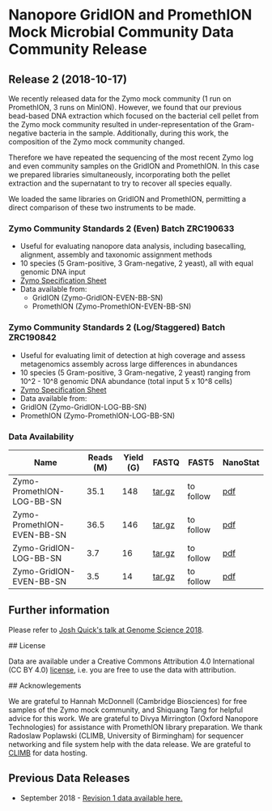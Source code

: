 # Nanopore GridION and PromethION Mock Microbial Community Data Community Release

## Release 2 (2018-10-17)

We recently released data for the Zymo mock community (1 run on PromethION, 3 runs on MinION). However, we found that our previous bead-based DNA extraction which focused on the bacterial cell pellet from the Zymo mock community resulted in under-representation of the Gram-negative bacteria in the sample. Additionally, during this work, the composition of the Zymo mock community changed.

Therefore we have repeated the sequencing of the most recent Zymo log and even community samples on the GridION and PromethION. In this case we prepared libraries simultaneously, incorporating both the pellet extraction and the supernatant to try to recover all species equally.

We loaded the same libraries on GridION and PromethION, permitting a direct comparison of these two instruments to be made.

### Zymo Community Standards 2 (Even) Batch ZRC190633

  - Useful for evaluating nanopore data analysis, including basecalling, alignment, assembly and taxonomic assignment methods
  - 10 species (5 Gram-positive, 3 Gram-negative, 2 yeast), all with equal genomic DNA input
  - <a href="https://www.zymoresearch.eu/media/amasty/amfile/attach/_D6300_ZymoBIOMICS_Microbial_Community_Standard_v1.1.3.pdf">Zymo Specification Sheet</a>
  - Data available from:
     - GridION (Zymo-GridION-EVEN-BB-SN)
     - PromethION (Zymo-PromethION-EVEN-BB-SN)

### Zymo Community Standards 2 (Log/Staggered) Batch ZRC190842
 
   - Useful for evaluating limit of detection at high coverage and assess metagenomics assembly across large differences in abundances
   - 10 species (5 Gram-positive, 3 Gram-negative, 2 yeast) ranging from 10^2 - 10^8 genomic DNA abundance (total input 5 x 10^8 cells)
   - <a href="https://www.zymoresearch.eu/media/amasty/amfile/attach/_D6310_ZymoBIOMICS_Microbial_Community_Standard_II_Log_Distribution_v._1.1.2.pdf">Zymo Specification Sheet</a>
  - Data available from:
   - GridION (Zymo-GridION-LOG-BB-SN)
   - PromethION (Zymo-PromethION-LOG-BB-SN)

### Data Availability

| Name                   | Reads (M)    | Yield (G)    | FASTQ      | FAST5       | NanoStat       |
|----------------------------|------|------|------------|-------------|----------------|
| Zymo-PromethION-LOG-BB-SN  | 35.1 | 148  | <a href="https://nanopore.s3.climb.ac.uk/Zymo-PromethION-LOG-BB-SN_basecalls.tar.gz">tar.gz</a>      | to follow   | <a href="analysis/nanoplot_fastq/Zymo-PromethION-LOG-BB-SN_nanoplot_fastq/Zymo-PromethION-LOG-BB-SNNanoPlot-report.pdf">pdf</a>
| Zymo-PromethION-EVEN-BB-SN | 36.5 | 146  | <a href="https://nanopore.s3.climb.ac.uk/Zymo-PromethION-EVEN-BB-SN_basecalls.tar.gz">tar.gz</a> | to follow | <a href="https://github.com/LomanLab/mockcommunity/blob/master/analysis/nanoplot_fastq/Zymo-PromethION-EVEN-BB-SN_nanoplot_fastq/Zymo-PromethION-EVEN-BB-SNNanoPlot-report.pdf">pdf</a>
| Zymo-GridION-LOG-BB-SN     | 3.7  | 16   | <a href="https://nanopore.s3.climb.ac.uk/Zymo-GridION-LOG-BB-SN_basecalled.tgz">tar.gz</a> | to follow | <a href="analysis/nanoplot_fastq/Zymo-GridION-LOG-BB-SN_nanoplot_fastq/Zymo-GridION-LOG-BB-SNNanoPlot-report.pdf">pdf</a>
| Zymo-GridION-EVEN-BB-SN    | 3.5  | 14   | <a href="https://nanopore.s3.climb.ac.uk/Zymo-GridION-EVEN-BB-SN_basecalled.tgz">tar.gz</a> | to follow | <a href="analysis/nanoplot_fastq/Zymo-GridION-EVEN-BB-SN_nanoplot_fastq/Zymo-GridION-EVEN-BB-SNNanoPlot-report.pdf">pdf</a> 

## Further information

Please refer to <a href="https://www.slideshare.net/scalene/assessing-ultradeep-longread-metagenomics-on-oxford-nanopore-promethion">Josh Quick's talk at Genome Science 2018</a>.

## License

Data are available under a Creative Commons Attribution 4.0 International (CC BY 4.0) <a href="https://creativecommons.org/licenses/by/4.0/">license</a>, i.e. you are free to use the data with attribution.


## Acknowlegements

We are grateful to Hannah McDonnell (Cambridge Biosciences) for free samples of the Zymo mock community, and Shiquang Tang for helpful advice for this work. We are grateful to Divya Mirrington (Oxford Nanopore Technologies) for assistance with PromethION library preparation. We thank Radoslaw Poplawski (CLIMB, University of Birmingham) for sequencer networking and file system help with the data release. We are grateful to <a href="http://www.climb.ac.uk">CLIMB</a> for data hosting.


## Previous Data Releases

   - September 2018 - <a href="rev1.html">Revision 1 data available here.</a>

   
